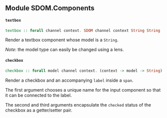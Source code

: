 ## Module SDOM.Components

#### `textbox`

``` purescript
textbox :: forall channel context. SDOM channel context String String
```

Render a textbox component whose model is a `String`.

_Note_: the model type can easily be changed using a lens.

#### `checkbox`

``` purescript
checkbox :: forall model channel context. (context -> model -> String) -> (model -> Boolean) -> (model -> Boolean -> model) -> SDOM channel context model model
```

Render a checkbox and an accompanying `label` inside a `span`.

The first argument chooses a unique name for the input component so that it
can be connected to the label.

The second and third arguments encapsulate the `checked` status of the
checkbox as a getter/setter pair.


